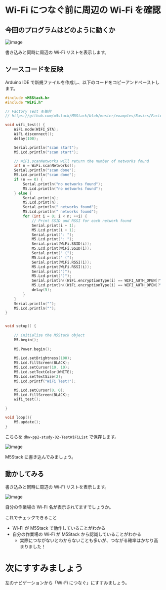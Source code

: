 # Wi-Fi につなぐ前に周辺の Wi-Fi を確認

## 今回のプログラムはどのように動くか

![image](https://i.gyazo.com/8656356ef8d3754cb5eba0aa4d99b58f.jpg)

書き込みと同時に周辺の Wi-Fi リストを表示します。

## ソースコードを反映

Arduino IDE で新規ファイルを作成し、以下のコードをコピーアンドペーストします。

```c
#include <M5Stack.h>
#include "WiFi.h"

// Factory Test を抜粋
// https://github.com/m5stack/M5Stack/blob/master/examples/Basics/FactoryTest/FactoryTest.ino

void wifi_test() {
    WiFi.mode(WIFI_STA);
    WiFi.disconnect();
    delay(100);

    Serial.println("scan start");
    M5.Lcd.println("scan start");

    // WiFi.scanNetworks will return the number of networks found
    int n = WiFi.scanNetworks();
    Serial.println("scan done");
    M5.Lcd.println("scan done");
    if (n == 0) {
        Serial.println("no networks found");
        M5.Lcd.println("no networks found");
    } else {
        Serial.print(n);
        M5.Lcd.print(n);
        Serial.println(" networks found");
        M5.Lcd.println(" networks found");
        for (int i = 0; i < n; ++i) {
            // Print SSID and RSSI for each network found
            Serial.print(i + 1);
            M5.Lcd.print(i + 1);
            Serial.print(": ");
            M5.Lcd.print(": ");
            Serial.print(WiFi.SSID(i));
            M5.Lcd.print(WiFi.SSID(i));
            Serial.print(" (");
            M5.Lcd.print(" (");
            Serial.print(WiFi.RSSI(i));
            M5.Lcd.print(WiFi.RSSI(i));
            Serial.print(")");
            M5.Lcd.print(")");
            Serial.println((WiFi.encryptionType(i) == WIFI_AUTH_OPEN)?" ":"*");
            M5.Lcd.println((WiFi.encryptionType(i) == WIFI_AUTH_OPEN)?" ":"*");
            delay(5);
        }
    }
    Serial.println("");
    M5.Lcd.println("");
}


void setup() {
  
    // initialize the M5Stack object
    M5.begin();
    
    M5.Power.begin();
    
    M5.Lcd.setBrightness(100);
    M5.Lcd.fillScreen(BLACK);
    M5.Lcd.setCursor(10, 10);
    M5.Lcd.setTextColor(WHITE);
    M5.Lcd.setTextSize(2);
    M5.Lcd.printf("WiFi Test!");

    M5.Lcd.setCursor(0, 0);
    M5.Lcd.fillScreen(BLACK);
    wifi_test();
    
}

void loop(){
    M5.update();
}
```

こちらを `dhw-pp2-study-02-TestWiFiList` で保存します。

![image](https://i.gyazo.com/45b0fd6ce672dc9a0055d45aa290e235.png)

M5Stack に書き込んでみましょう。

## 動かしてみる

書き込みと同時に周辺の Wi-Fi リストを表示します。

![image](https://i.gyazo.com/8656356ef8d3754cb5eba0aa4d99b58f.jpg)

自分の作業場の Wi-Fi 名が表示されてますでしょうか。

これでチェックできること

- Wi-Fi が M5Stack で動作していることがわかる
- 自分の作業場の Wi-Fi が M5Stack から認識していることがわかる
  - 実際につながないとわからないことも多いが、つながる確率はかなり高まりました！

# 次にすすみましょう

左のナビゲーションから「Wi-Fi につなぐ」にすすみましょう。
